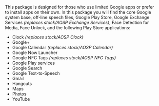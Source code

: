 This package is designed for those who use limited Google apps or prefer to install apps on their own.
In this package you will find the core Google system base, off-line speech files, Google Play Store, Google Exchange Services _(replaces stock/AOSP Exchange Services)_, Face Detection for Media, Face Unlock, and the following Play Store applications:

* Clock _(replaces stock/AOSP Clock)_
* Google+
* Google Calendar _(replaces stock/AOSP Calendar)_
* Google Now Launcher
* Google NFC Tags _(replaces stock/AOSP NFC Tags)_
* Google Play services
* Google Search
* Google Text-to-Speech
* Gmail
* Hangouts
* Maps
* Photos
* YouTube